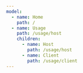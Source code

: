 ```yaml
---
model:
  - name: Home
    path: /
  - name: Usage
    path: /usage/host
    children:
      - name: Host
        path: /usage/host
      - name: Client
        path: /usage/client
---
```

